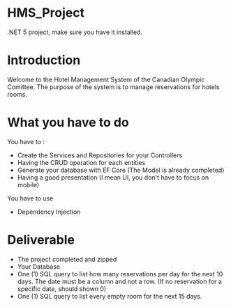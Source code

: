 # HMS_Project
.NET 5 project, make sure you have it installed.


# Introduction

Welcome to the Hotel Management System of the Canadian Olympic Comittee. The purpose of the system is to manage reservations for hotels rooms.

# What you have to do

You have to :

- Create the Services and Repositories for your Controllers
- Having the CRUD operation for each entities
- Generate your database with EF Core (The Model is already completed)
- Having a good presentation (I mean UI, you don't have to focus on mobile)

You have to use
- Dependency Injection


# Deliverable

- The project completed and zipped
- Your Database
- One (1) SQL query to list how many reservations per day for the next 10 days. The date must be a column and not a row. (If no reservation for a specific date, should shown 0)
- One (1) SQL query to list every empty room for the next 15 days.
